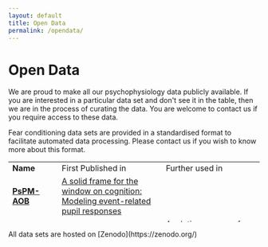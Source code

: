 ```yaml
---
layout: default
title: Open Data
permalink: /opendata/
---
```


# Open Data
We are proud to make all our psychophysiology data publicly available. If you are interested in a particular data set and don't see it in the table, then we are in the process of curating the data. You are welcome to contact us if you require access to these data.

Fear conditioning data sets are provided in a standardised format to facilitate automated data processing. Please contact us if you wish to know more about this format.
<table style="height: 121px;" border="0" width="100%">
<tbody>
<tr>
	<td style="width: 12%;"><b>Name</b></td>
	<td style="width: 44%;">First Published in</td>
	<td style="width: 44%;">Further used in</td>
</tr>

<tr>
	<td>
		<a title="PsPM-AOB: Eye tracker (including pupillometry) measurements from auditory oddball tasks" href="https://doi.org/10.5281/zenodo.3608706" target="_blank"><b>PsPM-AOB</b></a>
	</td>
	<td>
		<a title="Christoph W. Korn &amp Dominik R. Bach (2016) A solid frame for the window on cognition: Modeling event-related pupil responses. Journal of Vision , 16:28, pp 1–16." href="https://doi.org/10.1167/16.3.28">A solid frame for the window on cognition: Modeling event-related pupil responses</a>
	</td>
	<td>
	</td>
</tr>

<tr>
	<td>
		<a title="PsPM-BAER: Skin conductance fluctuations in a public speaking paradigm with a repeated-measures design" href="https://doi.org/10.5281/zenodo.269654" target="_blank"><b>PsPM-BAER</b></a>
	</td>
	<td>
		<a title="Dominik R. Bach &amp; Gisela Erdmann (2007) Influences of habitual and situational bodily symptom focusing on stress responses, Cognition and Emotion, 21:5, 1091-1101" href="http://dx.doi.org/10.1080/02699930600934269">Influences of habitual and situational bodily symptom focusing on stress responses</a>
	</td>
	<td>
		<a title="Dominik R. Bach, Karl J. Friston, and Raymond J. Dolan. Analytic measures for quantification of arousal from spontaneous skin conductance fluctuations. International Journal of Psychophysiology, 76(1):52-55, 2010." href="http://dx.doi.org/10.1016/j.ijpsycho.2010.01.011">Analytic measures for quantification of arousal from spontaneous skin conductance fluctuations</a><br />
		<a title="Dominik R. Bach, Jean Daunizeau, Nadine Kuelzow, Karl J. Friston, and Raymond J. Dolan. Dynamic causal modeling of spontaneous fluctuations in skin conductance. Psychophysiology, 48(2):252-257, 2011." href="http://onlinelibrary.wiley.com/doi/10.1111/j.1469-8986.2010.01052.x/full">Dynamic causal modeling of spontaneous fluctuations in skin conductance</a><br />
		<a title="Bach DR &amp; Staib M (2015). A matching pursuit algorithm for inferring tonic sympathetic arousal from spontaneous skin conductance fluctuations. Psychophysiology, 52(8):1106-12." href="http://onlinelibrary.wiley.com/doi/10.1111/psyp.12434/full">A matching pursuit algorithm for inferring tonic sympathetic arousal from spontaneous skin conductance fluctuations</a>
	</td>
</tr>

<tr>
	<td>
		<a title="PsPM-CogSF: SCR, ECG and respiration measurements during mental arithmetic, attention, and rest" href="https://doi.org/10.5281/zenodo.3900168" target="_blank"><b>PsPM-CogSF</b></a>
	</td>
	<td>
		<a title="Dominik R. Bach & Matthias Staib (2015) A matching pursuit algorithm for inferring tonic sympathetic arousal from spontaneous skin conductance fluctuations. Psychophysiology, 52:8, pp 1106-1112." href="https://doi.org/10.1111/psyp.12434">A matching pursuit algorithm for inferring tonic sympathetic arousal from spontaneous skin conductance fluctuations</a>
	</td>
	<td>
	</td>
</tr>

<tr>
	<td>
		<a title="PsPM-DoxMemP: SCR, ECG and respiration measurements in a delay fear conditioning task with visual CS and electrical US." href="https://doi.org/10.5281/zenodo.1887738" target="_blank"><b>PsPM-DoxMemP</b></a>
	</td>
	<td>
		<a title="Saurabh Khemka &amp; Athina Tzovara &amp; Samuel Gerster &amp; Boris B. Quednow &amp; Dominik R. Bach (2016) Modeling startle eyeblink electromyogram to assess fear learning. Psychophysiology, 54:2, pp 204-214" href="https://doi.org/10.1111/psyp.12775" target="_blank">Modeling startle eyeblink electromyogram to assess fear learning</a>
	</td>
	<td>
		<a title="Giuseppe Castegnetti &amp; Athina Tzovara &amp; Matthias Staib &amp; Samuel Gerster &amp; Dominik R. Bach (2017) Assessing fear learning via conditioned respiratory amplitude responses. Psychophysiology, 54:2, pp 215-223" href="https://doi.org/10.1111/psyp.12778" target="_blank">Assessing fear learning via conditioned respiratory amplitude responses</a><br />
		<a title="Tzovara, A., Korn, C. W., &amp; Bach, D. R. (2018). Human Pavlovian fear conditioning conforms to probabilistic learning. PLoS computational biology, 14(8)" href=" https://doi.org/10.1371/journal.pcbi.1006243" target="_blank">Human Pavlovian fear conditioning conforms to probabilistic learning</a>
	</td>
</tr>

<tr>
	<td>
		<a title="PsPM-DoxMem1: SCR, ECG and respiration measurements in an RCT using doxycycline/placebo during delay fear conditioning and retention." href="https://doi.org/10.5281/zenodo.1887580" target="_blank"><b>PsPM-DoxMem1</b></a>
	</td>
	<td>
		<a title="Dominik R. Bach &amp; Athina Tzovara &amp; Johanna Vunder (2018) Blocking human fear memory with the matrix metalloproteinase inhibitor doxycycline. Molecular Psychiatry, 23:7, pp 1584--1589" href="https://dx.doi.org/10.1038/mp.2017.65" target="_blank">Blocking human fear memory with the matrix metalloproteinase inhibitor doxycycline</a>
	</td>
	<td></td>
</tr>

<tr>
	<td>
		<a title="PsPM-DoxMem2: Pupil, SCR, ECG, EMG and respiration measurement in a classical pavlovian discriminant delay fear conditioning task, reminder under doxycycline/placebo, retention and re-learning" href="https://doi.org/10.5281/zenodo.3460921" target="_blank"><b>PsPM-DoxMem2</b></a>
	</td>
	<td>
		<a title="Dominik R Bach &amp; Monika Näf &amp; Markus Deutschmann &amp; Shiva K. Tyagarajan &amp; Boris B. Quednow (2019) Threat memory reminder under matrix metalloproteinase 9 inhibitor doxycycline globally reduces subsequent memory plasticity. Journal of Neuroscience, 1285-19" href="https://dx.doi.org/10.1523/JNEUROSCI.1285-19.2019 " target="_blank">Threat memory reminder under matrix metalloproteinase 9 inhibitor doxycycline globally reduces subsequent memory plasticity</a>
	</td>
	<td></td>
</tr>

<tr>
	<td>
		<a title="PsPM-EWO: Eye tracker (including pupillometry) measurements from emotional-words tasks" href="https://doi.org/10.5281/zenodo.4147043" target="_blank"><b>PsPM-EWO</b></a>
	</td>
	<td>
		<a title="Christoph W. Korn &amp Dominik R. Bach (2016) A solid frame for the window on cognition: Modeling event-related pupil responses. Journal of Vision , 16:28, pp 1–16." href="https://doi.org/10.1167/16.3.28">A solid frame for the window on cognition: Modeling event-related pupil responses</a>
	</td>
	<td>
	</td>
</tr>

<tr>
	<td>
		<a title="PsPM-FR: SCR, ECG and respiration measurements in a delay fear conditioning task with visual CS and electrical US." href="https://doi.org/10.5281/zenodo.1405394" target="_blank"><b>PsPM-FR</b></a>
	</td>
	<td>
		<a title="Giuseppe Castegnetti &amp; Athina Tzovara &amp; Matthias Staib &amp; Philipp C. Paulus &amp; Nicolas Hofer &amp; Dominik R. Bach (2016) Modeling fear-conditioned bradycardia in humans. Psychophysiology, 53:6, pp 930-939" href="https://doi.org/10.1111/psyp.12637" target="_blank">Modeling fear-conditioned bradycardia in humans</a>
	</td>
	<td>
		<a title="Saurabh Khemka &amp; Athina Tzovara &amp; Samuel Gerster &amp; Boris B. Quednow &amp; Dominik R. Bach (2016) Modeling startle eyeblink electromyogram to assess fear learning. Psychophysiology, 54:2, pp 204-214" href="https://doi.org/10.1111/psyp.12775" target="_blank">Modeling startle eyeblink electromyogram to assess fear learning</a><br />
		<a title="Giuseppe Castegnetti &amp; Athina Tzovara &amp; Matthias Staib &amp; Samuel Gerster &amp; Dominik R. Bach (2017) Assessing fear learning via conditioned respiratory amplitude responses. Psychophysiology, 54:2, pp 215-223" href=" https://doi.org/10.1111/psyp.12778" target="_blank">Assessing fear learning via conditioned respiratory amplitude responses</a><br />
		<a title="Tzovara, A., Korn, C. W., &amp; Bach, D. R. (2018). Human Pavlovian fear conditioning conforms to probabilistic learning. PLoS computational biology, 14(8)" href=" https://doi.org/10.1371/journal.pcbi.1006243" target="_blank">Human Pavlovian fear conditioning conforms to probabilistic learning</a>
	</td>
</tr>

<tr>
	<td>
		<a title="PsPM-FSS6B: SCR and PSR measurements in a delay fear conditioning task with somatosensory CS and electrical US" href="https://doi.org/10.5281/zenodo.3601251" target="_blank"><b>PsPM-FSS6B</b></a>
	</td>
	<td>
		<a title="Christoph W. Korn &amp Matthias Staib &amp Athina Tzovara &amp Giuseppe Castegnetti &amp Dominik R. Bach (2017) A pupil size response model to assess fear learning. Psychophysiology, 54:3, pp 330-343" href="https://doi.org/10.1111/psyp.12801" target="_blank">A pupil size response model to assess fear learning</a>
	</td>
	<td>
	</td>
</tr>

<tr>
	<td>
		<a title="PsPM-HRA1: Skin conductance responses in fear conditioning with visual CS and electrical US" href="https://doi.org/10.5281/zenodo.321641" target="_blank"><b>PsPM-HRA1</b></a>
	</td>
	<td>
		<a title="Dominik R. Bach &amp; Jean Daunizeau &amp; Karl J. Friston &amp; Raymond J. Dolan (2010) Dynamic causal modelling of anticipatory skin conductance responses. Biological Psychology, 85:1, pp 163-170." href="https://dx.doi.org/10.1016/j.biopsycho.2010.06.007" target="_blank">Dynamic causal modelling of anticipatory skin conductance responses</a>
	</td>
	<td>
		<a title="Matthias Staib &amp; Giuseppe Castegnetti &amp; Dominik R. Bach (2015) Optimising a model-based approach to inferring fear learning from skin conductance responses. Journal of Neuroscience Methods, 255, pp 131-138." href="https://dx.doi.org/10.1016/j.jneumeth.2015.08.009" target="_blank">Optimising a model-based approach to inferring fear learning from skin conductance responses</a>
	</td>
</tr>

<tr>
	<td>
		<a title="PsPM-HRM_IAPS: SCR, ECG and respiration measurement in response to aversive/arousing/neutral IAPS pictures" href="https://doi.org/10.5281/zenodo.2592194" target="_blank"><b>PsPM-HRM_IAPS</b></a>
	</td>
	<td>
		<a title="Philipp C. Paulus &amp Giuseppe Castegnetti &amp Dominik R. Bach (2016) Modeling event-related heart period responses. Psychophysiology, 53:6, pp 837-846" href="https://doi.org/10.1111/psyp.12622" target="_blank">Modeling event-related heart period responses</a>
	</td>
	<td>
		<a title="Dominik R. Bach &amp Samuel Gerster &amp Athina Tzovara &amp Giuseppe Castegnetti (2016) A linear model for event-related respiration responses. Journal of Neuroscience Methods, 270, pp 147-155" href="https://doi.org/10.1016/j.jneumeth.2016.06.001" target="_blank">A linear model for event-related respiration responses</a>
	</td>
</tr>

<tr>
	<td>
		<a title="PsPM-HRM5: SCR, ECG and respiration measurements in response to positive/negative IAPS pictures, and neutral/aversive sounds" href="https://doi.org/10.5281/zenodo.3860807" target="_blank"><b>PsPM-HRM5</b></a>
	</td>
	<td>
		<a title="Philipp C. Paulus & Giuseppe Castegnetti & Dominik R. Bach (2016) Modeling event-related heart period responses. Psychophysiology, 53:6, pp 837-846." href="https://doi.org/10.1111/psyp.12622">Modeling event‐related heart period responses</a>
	</td>
	<td>
	</td>
</tr>

<tr>
	<td>
		<a title="PsPM-LI: SCR, ECG, PSR and respiration measurements in a delay fear conditioning task with auditory CS and electrical US." href="https://doi.org/10.5281/zenodo.1288494" target="_blank"><b>PsPM-LI</b></a>
	</td>
	<td>
		<a title="Christoph W. Korn &amp; Matthias Staib &amp; Athina Tzovara &amp; Giuseppe Castegnetti &amp; Dominik R. Bach (2017) A pupil size response model to assess fear learning. Psychophysiology, 54:3, pp 330-343" href="https://doi.org/10.1111/psyp.12801" target="_blank">A pupil size response model to assess fear learning</a>
	</td>
	<td>
		<a title="Giuseppe Castegnetti &amp; Athina Tzovara &amp; Matthias Staib &amp; Samuel Gerster &amp; Dominik R. Bach (2017) Assessing fear learning via conditioned respiratory amplitude responses. Psychophysiology, 54:2, pp 215-223" href="https://doi.org/10.1111/psyp.12778" target="_blank">Assessing fear learning via conditioned respiratory amplitude responses</a>
	</td>
</tr>

<tr>
	<td>
		<a title="PsPM-NK: Skin conductance fluctuations in a public speaking paradigm with a between-subjects design" href="https://doi.org/10.5281/zenodo.61718" target="_blank"><b>PsPM-NK</b></a>
	</td>
	<td>
		The influence of experimentally induced anxiety on learning passive avoidance
		<address>Nadine Kuelzow &amp; Gisela Erdmann &amp; Martin Schmidt (2004). In A. M. Oliveira &amp; M. P. Teixeira &amp; G. F. Borges &amp; M. J. Ferro (eds.), Fechner Day 2004. Proceedings of the twentieth annual meeting of the International Society for Psychophysics, pp 430-435, Coimbra:International Society for Psychophysics.</address>
	</td>
	<td>
		<a title="Dominik R. Bach, Jean Daunizeau, Nadine Kuelzow, Karl J. Friston, and Raymond J. Dolan. Dynamic causal modeling of spontaneous fluctuations in skin conductance. Psychophysiology, 48(2):252-257, 2011." href="http://onlinelibrary.wiley.com/doi/10.1111/j.1469-8986.2010.01052.x/full">Dynamic causal modeling of spontaneous fluctuations in skin conductance</a><br />
		<a title="Bach DR &amp; Staib M (2015). A matching pursuit algorithm for inferring tonic sympathetic arousal from spontaneous skin conductance fluctuations. Psychophysiology, 52(8):1106-12." href="http://onlinelibrary.wiley.com/doi/10.1111/psyp.12434/full">A matching pursuit algorithm for inferring tonic sympathetic arousal from spontaneous skin conductance fluctuations</a>
	</td>
</tr>

<tr>
	<td>
		<a title="PSR, SCR, ECG and respiration measurements from pavlovian to instrumental transfer tasks with visual CS and electrical US" href="https://doi.org/10.5281/zenodo.2641734" target="_blank"><b>PsPM-PIT1</b></a>
	</td>
	<td>
		<a title="Yanfang Xia &amp; Angelina Gurkina &amp; Dominik R. Bach (2019). Pavlovian-to-instrumental transfer after human threat conditioning. Learning &amp Memory, 26(5), pp 167-175" href="https://doi.org/10.1101/lm.049338.119" target="_blank">Pavlovian-to-instrumental transfer after human threat conditioning</a>
	</td>
	<td></td>
</tr>

<tr>
	<td>
		<a title="PsPM-PIT2 : PSR, SCR, ECG and respiration measurements from pavlovian to instrumental transfer tasks with visual CS and electrical US" href="https://doi.org/10.5281/zenodo.2641738" target="_blank"><b>PsPM-PIT2</b></a>
	</td>
	<td>
		<a title="Yanfang Xia &amp; Angelina Gurkina &amp; Dominik R. Bach (2019). Pavlovian-to-instrumental transfer after human threat conditioning. Learning &amp Memory, 26(5), pp 167-175" href="https://doi.org/10.1101/lm.049338.119" target="_blank">Pavlovian-to-instrumental transfer after human threat conditioning</a>
	</td>
	<td></td>
</tr>

<tr>
	<td>
		<a title="PsPM-PubFe: Pupil size response in a delay fear conditioning procedure with auditory CS and electrical US" href="https://doi.org/10.5281/zenodo.1168493" target="_blank"><b>PsPM-PubFe</b></a>
	</td>
	<td>
		<a title="Christoph W. Korn &amp; Matthias Staib &amp; Athina Tzovara &amp; Giuseppe Castegnetti &amp; Dominik R. Bach (2017) A pupil size response model to assess fear learning. Psychophysiology, 54:3, pp 330-343" href="https://dx.doi.org/10.1111/psyp.12801" target="_blank">A pupil size response model to assess fear learning</a>
	</td>
	<td></td>
</tr>

<tr>
	<td>
		<a title="PsPM-RRM1-2: SCR, ECG and respiration measurement in response to electric stimulation or visual targets" href="https://doi.org/10.5281/zenodo.3405226" target="_blank"><b>PsPM-RRM1-2</b></a>
	</td>
	<td>
		<a title="Dominik R. Bach &amp; Samuel Gerster &amp; Athina Tzovara &amp; Giuseppe Castegnetti (2016) A linear model for event-related respiration responses. Journal of Neuroscience Methods, 270, pp 147-155" href="https://doi.org/10.1016/j.jneumeth.2016.06.001" target="_blank">A linear model for event-related respiration responses</a>
	</td>
	<td>
		<a title="Christoph W. Korn &amp Dominik R. Bach (2016) A solid frame for the window on cognition: Modeling event-related pupil responses. Journal of Vision , 16:28, pp 1–16." href="https://doi.org/10.1167/16.3.28">A solid frame for the window on cognition: Modeling event-related pupil responses</a>
	</td>
</tr>

<tr>
	<td>
		<a title="PsPM-RRM3: SCR, ECG and respiration measurement in response to aversive/arousing IAPS pictures, and neutral/aversive sounds" href="https://doi.org/10.5281/zenodo.3428709" target="_blank"><b>PsPM-RRM3</b></a>
	</td>
	<td>
		<a title="Dominik R. Bach &amp; Samuel Gerster &amp; Athina Tzovara &amp; Giuseppe Castegnetti (2016) A linear model for event-related respiration responses. Journal of Neuroscience Methods, 270, pp 147-155" href="https://doi.org/10.1016/j.jneumeth.2016.06.001" target="_blank">A linear model for event-related respiration responses</a>
	</td>
	<td></td>
</tr>

<tr>
	<td>
		<a title="PsPM-SC2F: SCR, ECG, PPU and respiration measurements from a delay fear conditioning task with auditory CS, performed during MRI scanning" href="https://doi.org/10.5281/zenodo.4045656" target="_blank"><b>PsPM-SC2F</b></a>
	</td>
	<td>
		<a title="Matthias Staib & Dominik R. Bach (2018) Stimulus-invariant auditory cortex threat encoding during fear conditioning with simple and complex sounds. NeuroImage, 166, pp 276-284, Elsevier Science." href="https://doi.org/10.1016/j.neuroimage.2017.11.009">Stimulus-invariant auditory cortex threat encoding during fear conditioning with simple and complex sounds</a>
	</td>
	<td>
	</td>
</tr>

<tr>
	<td>
		<a title="PsPM-SC4B: SCR, ECG, EMG, PSR and respiration measurements in a delay fear conditioning task with auditory CS and electrical US" href="https://doi.org/10.5281/zenodo.1039580" target="_blank"><b>PsPM-SC4B</b></a>
	</td>
	<td>
		<a title="Giuseppe Castegnetti &amp; Athina Tzovara &amp; Matthias Staib &amp; Philipp C. Paulus &amp; Nicolas Hofer &amp; Dominik R. Bach (2016) Modeling fear-conditioned bradycardia in humans. Psychophysiology, 53:6, pp 930-939." href="https://dx.doi.org/10.1111/psyp.12637" target="_blank">Modeling fear-conditioned bradycardia in humans</a>
	</td>
	<td>
		<a title="Christoph W. Korn &amp; Matthias Staib &amp; Athina Tzovara &amp; Giuseppe Castegnetti &amp; Dominik R. Bach (2017) A pupil size response model to assess fear learning. Psychophysiology, 54:3, pp 330-343." href="https://dx.doi.org/10.1111/psyp.12801" target="_blank">A pupil size response model to assess fear learning</a><br /><a href="https://doi.org/10.1016/j.neuroimage.2017.11.009">Stimulus-invariant auditory cortex threat encoding during fear conditioning with simple and complex sounds</a>
	</td>
</tr>

<tr>
	<td>
		<a title="PsPM-SCBD: Skin conductance response from a delay fear conditioning task with auditory CS (monophones/triads)" href="https://doi.org/10.5281/zenodo.4115079" target="_blank"><b>PsPM-SCBD</b></a>
	</td>
	<td>
		<a title="Matthias Staib & Giuseppe Castegnetti & Dominik R. Bach (2015) Optimising a model-based approach to inferring fear learning from skin conductance responses. Journal of Neuroscience Methods, 255, pp 131-138." href="https://doi.org/10.1016/j.jneumeth.2015.08.009">Optimising a model-based approach to inferring fear learning from skin conductance responses</a>
	</td>
	<td>
	</td>
</tr>

<tr>
	<td>
		<a title="PsPM-SCB2D: Skin conductance response from a delay fear conditioning task with auditory CS (monophones/triads)" href="https://doi.org/10.5281/zenodo.4071223" target="_blank"><b>PsPM-SCB2D</b></a>
	</td>
	<td>
		<a title="Matthias Staib & Aslan Abivardi & Dominik R. Bach (2019) Primary auditory cortex representation of fear-conditioned musical sounds. Human Brain Mapping, 41:4, pp 882-891, Wiley Periodicals, Inc." href="https://doi.org/10.1002/hbm.24846">Primary auditory cortex representation of fear-conditioned musical sounds</a>
	</td>
	<td>
	</td>
</tr>

<tr>
	<td>
		<a title="PsPM-SCRV1: Skin conductance responses to aversive/neutral pictures at different inter trial intervals." href="https://doi.org/10.5281/zenodo.269659" target="_blank"><b>PsPM-SCRV1</b></a>
	</td>
	<td>
		<a title="Bach DR, Flandin G, Friston KJ, Dolan RJ (2009). Time-series analysis for rapid event-related skin conductance responses. Journal of neuroscience methods, 184(2):224-234." href="http://dx.doi.org/10.1016/j.jneumeth.2009.08.005">Time-series analysis for rapid event-related skin conductance responses</a>
	</td>
	<td></td>
</tr>

<tr>
	<td>
		<a title="PsPM-SCRV2: Skin conductance responses to loud sounds at different inter trial intervals." href="https://doi.org/10.5281/zenodo.274919" target="_blank"><b>PsPM-SCRV2</b></a>
	</td>
	<td>
		<a title="Bach DR, Flandin G, Friston KJ, Dolan RJ (2009). Time-series analysis for rapid event-related skin conductance responses. Journal of neuroscience methods, 184(2):224-234." href="http://dx.doi.org/10.1016/j.jneumeth.2009.08.005">Time-series analysis for rapid event-related skin conductance responses</a>
	</td>
	<td></td>
</tr>

<tr>
	<td>
		<a title="PsPM-SCRV3: Skin conductance responses to loud sounds and aversive/neutral pictures." href="https://doi.org/10.5281/zenodo.274963" target="_blank"><b>PsPM-SCRV3</b></a>
	</td>
	<td>
		<a title="Bach DR, Flandin G, Friston KJ, Dolan RJ (2009). Time-series analysis for rapid event-related skin conductance responses. Journal of neuroscience methods, 184(2):224-234." href="http://dx.doi.org/10.1016/j.jneumeth.2009.08.005">Time-series analysis for rapid event-related skin conductance responses</a>
	</td>
	<td></td>
</tr>

<tr>
	<td>
		<a title="PsPM-SCRV4: Skin conductance responses in fear conditioning with visual CS and auditory US" href="https://doi.org/10.5281/zenodo.274992" target="_blank"><b>PsPM-SCRV4</b></a>
	</td>
	<td>
		<a title="Dominik R. Bach &amp; Jean Daunizeau &amp; Karl J. Friston &amp; Raymond J. Dolan (2010) Dynamic causal modelling of anticipatory skin conductance responses. Biological Psychology, 85:1, pp 163-170." href="https://dx.doi.org/10.1016/j.biopsycho.2010.06.007">Dynamic causal modelling of anticipatory skin conductance responses</a>
	</td>
	<td></td>
</tr>

<tr>
	<td>
		<a title="PsPM-SCRV5: Skin conductance responses to auditory oddballs" href="https://doi.org/10.5281/zenodo.291445" target="_blank"><b>PsPM-SCRV5</b></a>
	</td>
	<td>
		<a title="Dominik R. Bach &amp; Guillaume Flandin &amp; Karl J. Friston &amp; Raymond J. Dolan (2010) Modelling event-related skin conductance responses. International Journal of Psychophysiology, 75, pp 349-356." href="http://dx.doi.org/10.1016/j.ijpsycho.2010.01.005">Modelling event-related skin conductance responses</a>
	</td>
	<td></td>
</tr>

<tr>
	<td>
		<a title="PsPM-SCRV6: Skin conductance responses to pain by electric stimulation" href="https://doi.org/10.5281/zenodo.291446" target="_blank"><b>PsPM-SCRV6</b></a>
	</td>
	<td>
		<a title="Dominik R. Bach &amp; Guillaume Flandin &amp; Karl J. Friston &amp; Raymond J. Dolan (2010) Modelling event-related skin conductance responses. International Journal of Psychophysiology, 75, pp 349-356." href="http://dx.doi.org/10.1016/j.ijpsycho.2010.01.005">Modelling event-related skin conductance responses</a>
	</td>
	<td></td>
</tr>
<tr>
	<td>
		<a title="PsPM-SCRV7: Skin conductance responses to white noise sounds in quick succession" href="https://doi.org/10.5281/zenodo.291448" target="_blank"><b>PsPM-SCRV7</b></a>
	</td>
	<td>
		<a title="Dominik R. Bach &amp; Guillaume Flandin &amp; Karl J. Friston &amp; Raymond J. Dolan (2010) Modelling event-related skin conductance responses. International Journal of Psychophysiology, 75, pp 349-356." href="http://dx.doi.org/10.1016/j.ijpsycho.2010.01.005">Modelling event-related skin conductance responses</a>
	</td>
	<td></td>
</tr>

<tr>
	<td>
		<a title="PsPM-SCRV9: Skin conductance responses to visual targets" href="https://doi.org/10.5281/zenodo.291449" target="_blank"><b>PsPM-SCRV9</b></a></td>
	<td>
		<a title="Dominik R. Bach &amp; Guillaume Flandin &amp; Karl J. Friston &amp; Raymond J. Dolan (2010) Modelling event-related skin conductance responses. International Journal of Psychophysiology, 75, pp 349-356." href="http://dx.doi.org/10.1016/j.ijpsycho.2010.01.005">Modelling event-related skin conductance responses</a>
	</td>
	<td></td>
</tr>

<tr>
	<td>
		<a title="PsPM-SCRV10: Skin conductance responses to loud sounds, simultanously recorded from palm, fingers and foot" href="https://doi.org/10.5281/zenodo.291465" target="_blank"><b>PsPM-SCRV10</b></a></td>
	<td>
		<a title="Dominik R. Bach &amp; Guillaume Flandin &amp; Karl J. Friston &amp; Raymond J. Dolan (2010) Modelling event-related skin conductance responses. International Journal of Psychophysiology, 75, pp 349-356." href="http://dx.doi.org/10.1016/j.ijpsycho.2010.01.005">Modelling event-related skin conductance responses</a>
	</td>
	<!--Further Publications-->
	<td></td>
</tr>

<tr>
	<td>
		<a title="PsPM-SF: SCR, ECG, PPU and respiration measurements from a delay fear conditioning task with auditory CS (monophones/triads), performed during MRI scanning" href="https://doi.org/10.5281/zenodo.4059297" target="_blank"><b>PsPM-SF</b></a>
	</td>
	<td>
		<a title="Matthias Staib & Aslan Abivardi & Dominik R. Bach (2019) Primary auditory cortex representation of fear-conditioned musical sounds. Human Brain Mapping, 41:4, pp 882-891, Wiley Periodicals, Inc." href="https://doi.org/10.1002/hbm.24846">Primary auditory cortex representation of fear-conditioned musical sounds</a>
	</td>
	<td>
	</td>
</tr>

<tr>
	<td>
		<a title="PsPM-SMD: SCR, EMG, ECG, and respiration measurement in response to auditory startle probes" href="https://doi.org/10.5281/zenodo.3430920" target="_blank"><b>PsPM-SMD</b></a>
	</td>
	<td>
		<a title="Saurabh Khemka &amp Athina Tzovara &amp Samuel Gerster &amp Boris B. Quednow &amp Dominik R. Bach (2016) Modeling startle eyeblink electromyogram to assess fear learning. Psychophysiology, 54:2, pp 204-214" href="https://doi.org/10.1111/psyp.12775" target="_blank"> Modeling startle eyeblink electromyogram to assess fear learning</a>
	</td>
	<td></td>
</tr>

<tr>
	<td>
		<a title="PsPM-SSNA_1-2: Sudomotor Nerve Activity and Skin Conductance Response to 1: Aversive Sounds and 2: Auditory Oddballs" href="https://doi.org/10.5281/zenodo.3865363" target="_blank"><b>PsPM-SSNA_1-2</b></a>
	</td>
	<td>
		<a title="Samuel Gerster & Barbara Namer & Mikael Elam & Dominik R. Bach (2017) Testing a linear time invariant model for skin conductance responses by intraneural recording and stimulation. Psychophysiology, 55:2, pp 1-10." href=" https://doi.org/10.1111/psyp.12986">Testing a linear time invariant model for skin conductance responses by intraneural recording and stimulation</a>
	</td>
	<td>
	</td>
</tr>

<tr>
	<td>
		<a title="PsPM-SSNA_3: Skin conductance response to stimulation of the peripheral median nerve with electrical impulses" href="https://doi.org/10.5281/zenodo.3891581" target="_blank"><b>PsPM-SSNA_3</b></a>
	</td>
	<td>
		<a title="Klaus Kirnö & Masanari Kunimoto & Stefan Lundin & Mikael Elam & B. Gunnar Wallin (1991) Can Galvanic Skin Response Be Used as a Quantitative Estimate of Sympathetic Nerve Activity in Regional Anesthesia?. Anesthesia & Analgesia, 73:2, pp 138-142." href="https://doi.org/10.1213/00000539-199108000-00006">Can Galvanic Skin Response Be Used as a Quantitative Estimate of Sympathetic Nerve Activity in Regional Anesthesia?</a>
	</td>
	<td>
		<a title="Masanari Kunimoto & Klaus Kirnö & Mikael Elam & B. Gunnar Wallin (1991) Neuroeffector characteristics of sweat glands in the human hand activated by regular neural stimuli. The Journal of Physiology, 442." href="https://doi.org/10.1113/jphysiol.1991.sp018799">Neuroeffector characteristics of sweat glands in the human hand activated by regular neural stimuli</a>
		<br />
		<a title="Samuel Gerster & Barbara Namer & Mikael Elam & Dominik R. Bach (2017) Testing a linear time invariant model for skin conductance responses by intraneural recording and stimulation. Psychophysiology, 55:2, pp 1-10." href="https://doi.org/10.1111/psyp.12986">Testing a linear time invariant model for skin conductance responses by intraneural recording and stimulation</a>
	</td>
</tr>

<tr>
	<td>
		<a title="PsPM-TC: SCR, ECG, EMG and respiration measurements in a discriminant trace fear conditioning task with visual CS and electrical US." href="https://doi.org/10.5281/zenodo.1404810" target="_blank"><b>PsPM-TC</b></a>
	</td>
	<td>
		<a title="Giuseppe Castegnetti &amp; Athina Tzovara &amp; Matthias Staib &amp; Philipp C. Paulus &amp; Nicolas Hofer &amp; Dominik R. Bach (2016) Modeling fear-conditioned bradycardia in humans. Psychophysiology, 53:6, pp 930-939." href="https://dx.doi.org/10.1111/psyp.12637">Modeling fear-conditioned bradycardia in humans</a>
	</td>
	<td>
		<a title="Giuseppe Castegnetti &amp; Athina Tzovara &amp; Matthias Staib &amp; Samuel Gerster &amp; Dominik R. Bach (2017) Assessing fear learning via conditioned respiratory amplitude responses. Psychophysiology, 54:2, pp 215-223" href=" https://doi.org/10.1111/psyp.12778" target="_blank">Assessing fear learning via conditioned respiratory amplitude responses</a><br />
		<a title="Tzovara, A., Korn, C. W., &amp; Bach, D. R. (2018). Human Pavlovian fear conditioning conforms to probabilistic learning. PLoS computational biology, 14(8)" href=" https://doi.org/10.1371/journal.pcbi.1006243" target="_blank">Human Pavlovian fear conditioning conforms to probabilistic learning</a>
	</td>
</tr>

<tr>
	<td>
		<a title="PsPM-trSP1: SCR, and heart beat measurement in response to aversive/neutral IAPS pictures while subjected to auditory distractors" href="https://doi.org/10.5281/zenodo.3515884" target="_blank"><b>PsPM-trSP1</b></a>
	</td>
	<td>
		<a title="Dominik R. Bach &amp Karl J. Friston &amp Raymond J. Dolan (2013) An improved algorithm for model-based analysis of evoked skin conductance responses. Biological Psychology, 94:3, pp 490-497" href="https://doi.org/10.1016/j.biopsycho.2013.09.010" target="_blank">An improved algorithm for model-based analysis of evoked skin conductance responses</a>
	</td>
	<td>
		<a title="Dominik R. Bach (2014) A head-to-head comparison of SCRalyze and Ledalab, two model-based methods for skin conductance analysis. Biological Psychology, 103, pp 63-68" href="https://doi.org/10.1016/j.biopsycho.2014.08.006" target="_blank">A head-to-head comparison of SCRalyze and Ledalab, two model-based methods for skin conductance analysis</a><br />
		<a title="Dominik R. Bach &amp Erich Seifritz &amp Raymond J. Dolan (2015) Temporally Unpredictable Sounds Exert a Context-Dependent Influence on Evaluation of Unrelated Images. PLoS One, 10:6, pp 1-14" href="https://doi.org/10.1371/journal.pone.0131065" target="_blank">Temporally Unpredictable Sounds Exert a Context-Dependent Influence on Evaluation of Unrelated Images</a>
	</td>
</tr>

<tr>
	<td>
		<a title="PsPM-trSP2: SCR measurement in response to aversive/arousing/neutral IAPS pictures while subjected to auditory distractors" href="https://doi.org/10.5281/zenodo.3515939" target="_blank"><b>PsPM-trSP2</b></a>
	</td>
	<td>
		<a title="Dominik R. Bach &amp Karl J. Friston &amp Raymond J. Dolan (2013) An improved algorithm for model-based analysis of evoked skin conductance responses. Biological Psychology, 94:3, pp 490-497" href="https://doi.org/10.1016/j.biopsycho.2013.09.010" target="_blank">An improved algorithm for model-based analysis of evoked skin conductance responses</a>
	</td>
	<td>
		<a title="Dominik R. Bach (2014) A head-to-head comparison of SCRalyze and Ledalab, two model-based methods for skin conductance analysis. Biological Psychology, 103, pp 63-68" href="https://doi.org/10.1016/j.biopsycho.2014.08.006" target="_blank">A head-to-head comparison of SCRalyze and Ledalab, two model-based methods for skin conductance analysis</a><br />
		<a title="Dominik R. Bach &amp Erich Seifritz &amp Raymond J. Dolan (2015) Temporally Unpredictable Sounds Exert a Context-Dependent Influence on Evaluation of Unrelated Images. PLoS One, 10:6, pp 1-14" href="https://doi.org/10.1371/journal.pone.0131065" target="_blank">Temporally Unpredictable Sounds Exert a Context-Dependent Influence on Evaluation of Unrelated Images</a>
	</td>
</tr>

<tr>
	<td>
		<a title="PsPM-trSP3: SCR measurement in response to aversive/arousing/neutral IAPS pictures while subjected to auditory distractors" href="https://doi.org/10.5281/zenodo.3611484" target="_blank"><b>PsPM-trSP3</b></a>
	</td>
	<td>
		<a title="Dominik R. Bach &amp Karl J. Friston &amp Raymond J. Dolan (2013) An improved algorithm for model-based analysis of evoked skin conductance responses. Biological Psychology, 94:3, pp 490-497" href="https://doi.org/10.1016/j.biopsycho.2013.09.010" target="_blank">An improved algorithm for model-based analysis of evoked skin conductance responses</a>
	</td>
	<td>
		<a title="Dominik R. Bach (2014) A head-to-head comparison of SCRalyze and Ledalab, two model-based methods for skin conductance analysis. Biological Psychology, 103, pp 63-68" href="https://doi.org/10.1016/j.biopsycho.2014.08.006" target="_blank">A head-to-head comparison of SCRalyze and Ledalab, two model-based methods for skin conductance analysis</a><br />
		<a title="Dominik R. Bach &amp Erich Seifritz &amp Raymond J. Dolan (2015) Temporally Unpredictable Sounds Exert a Context-Dependent Influence on Evaluation of Unrelated Images. PLoS One, 10:6, pp 1-14" href="https://doi.org/10.1371/journal.pone.0131065" target="_blank">Temporally Unpredictable Sounds Exert a Context-Dependent Influence on Evaluation of Unrelated Images</a>
	</td>
</tr>

<tr>
	<td>
		<a title="PsPM-trSP4: SCR measurement in response to face photographs withangry, neutral, and fearful expression while subjected to auditory distractors" href="https://doi.org/10.5281/zenodo.3611490" target="_blank"><b>PsPM-trSP4</b></a>
	</td>
	<td>
		<a title="Dominik R. Bach (2014) A head-to-head comparison of SCRalyze and Ledalab, two model-based methods for skin conductance analysis. Biological Psychology, 103, pp 63-68" href="https://doi.org/10.1016/j.biopsycho.2014.08.006" target="_blank">A head-to-head comparison of SCRalyze and Ledalab, two model-based methods for skin conductance analysis</a><br />
	</td>
	<td>
		<a title="Dominik R. Bach &amp Erich Seifritz &amp Raymond J. Dolan (2015) Temporally Unpredictable Sounds Exert a Context-Dependent Influence on Evaluation of Unrelated Images. PLoS One, 10:6, pp 1-14" href="https://doi.org/10.1371/journal.pone.0131065" target="_blank">Temporally Unpredictable Sounds Exert a Context-Dependent Influence on Evaluation of Unrelated Images</a>
	</td>
</tr>

<tr>
	<td>
		<a title="PsPM-VC1F: SCR, ECG, PPU, respiration and pupil measurements delay from a fear conditioning task with visual CS, performed during MRI scanning" href="https://doi.org/10.5281/zenodo.3980837" target="_blank"><b>PsPM-VC1F</b></a>
	</td>
	<td>
		<a title="Giuseppe Castegnetti & Athina Tzovara & Matthias Staib & Samuel Gerster & Dominik R. Bach (2017) Assessing fear learning via conditioned respiratory amplitude responses. Psychophysiology, 54:2, pp 215-223." href="https://doi.org/10.1111/psyp.12778">Assessing fear learning via conditioned respiratory amplitude responses</a>
	</td>
	<td>
	</td>
</tr>

<tr>
	<td>
		<a title="PsPM-VC7B: SCR, ECG, EMG, PSR and respiration measurements in a delay fear conditioning task with visual CS and electrical US" href="https://doi.org/10.5281/zenodo.1211610" target="_blank"><b>PsPM-VC7B</b></a>
	</td>
	<td>
		<a title="Christoph W. Korn &amp; Matthias Staib &amp; Athina Tzovara &amp; Giuseppe Castegnetti &amp; Dominik R. Bach (2017) A pupil size response model to assess fear learning. Psychophysiology, 54:3, pp 330-343" href="https://dx.doi.org/10.1111/psyp.12801" target="_blank">A pupil size response model to assess fear learning</a>
	</td>
	<td></td>
</tr>

<tr>
	<td>
		<a title="PsPM-VIS: SCR, ECG, respiration and eyetracker measurements in a delay fear conditioning task with visual CS and electrical US" href="https://doi.org/10.5281/zenodo.3667714" target="_blank"><b>PsPM-VIS</b></a>
	</td>
	<td>
		<a title="Yanfang Xia & Filip Melinscak & Dominik R. Bach (2020) Saccadic scanpath length: an index for human threat conditioning. Behav Res Methods. " href="https://doi.org/10.3758/s13428-020-01490-5">Saccadic scanpath length: an index for human threat conditioning.</a>
	</td>
	<td>
	</td>
</tr>

</tbody>
</table>
All data sets are hosted on [Zenodo](https://zenodo.org/)
